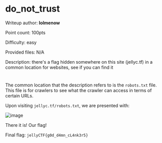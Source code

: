 # do_not_trust
Writeup author: **lolmenow**

Point count: 100pts

Difficulty: easy

Provided files: N/A

Description: there's a flag hidden somewhere on this site (jellyc.tf) in a common location for websites, see if you can find it
# 

The common location that the description refers to is the `robots.txt` file. This file is for crawlers to see what the crawler can access in terms of certain URLs.

Upon visiting `jellyc.tf/robots.txt`, we are presented with:

![image](https://github.com/sa1181405/pbchocolate-private-writeups/assets/170969470/9d9e2a6b-525d-4616-93d5-9bbdce36d69a)


There it is! Our flag!

Final flag: `jellyCTF{g0d_d4mn_cL4nk3r5}`
